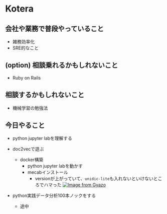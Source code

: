 # Kotera

## 会社や業務で普段やっていること

- 雑務効率化
- SRE的なこと

## (option) 相談乗れるかもしれないこと

- Ruby on Rails

## 相談するかもしれないこと

- 機械学習の勉強法

## 今日やること

- python jupyter labを理解する
- doc2vecで遊ぶ
  - docker構築
     - python jupyter labを動かす
     - mecabインストール
       - versionが上がっていて、`unidic-lite`も入れないといけないところでハマった
[![Image from Gyazo](https://i.gyazo.com/6fe7caa303115af188f5b66b4bde65f4.png)](https://gyazo.com/6fe7caa303115af188f5b66b4bde65f4)

- python実践データ分析100本ノックをする
  - 途中
